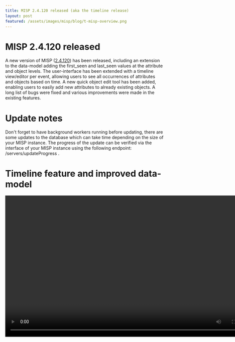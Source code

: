 ```yaml
---
title: MISP 2.4.120 released (aka the timeline release)
layout: post
featured: /assets/images/misp/blog/t-misp-overview.png
---
```


# MISP 2.4.120 released

A new version of MISP ([2.4.120](https://github.com/MISP/MISP/tree/v2.4.120)) has been released, including an extension to the data-model adding the first_seen and last_seen values at the attribute and object levels. The user-interface has been extended with a timeline view/editor per event, allowing users to see all occurrences of attributes and objects based on time. A new quick object edit tool has been added, enabling users to easily add new attributes to already existing objects. A long list of bugs were fixed and various improvements were made in the existing features.

# Update notes

Don't forget to have background workers running before updating, there are some updates to the database which can take time depending on the size of your MISP instance. The
progress of the update can be verified via the interface of your MISP instance using the following endpoint: /servers/updateProgress .

# Timeline feature and improved data-model

<video src="/assets/images/misp/blog/decaying/timeline-video.mp4" title="Overview of the MISP timeline feature" width="800" height="450" controls autoplay loop>

[MISP standard format](https://www.misp-standard.org/) has been extended to support first_seen and last_seen on any attribute or object in a MISP instance. This functionality is fully accessible via the restSearch API and via the user-interface of MISP. first_seen and last_seen can be set at the attribute and/or the object levels. A complete timeline viewer and editor has been added to allow users to:

- Quickly see the overall timeline of attributes and objects;
- Zoom in and out in the timeline (alt + mouse wheel);
- Edit and change the first_seen and last_seen by moving the attributes/objects directly on the timeline.

![The representation of spear phishing using the timeline function in MISP](/assets/images/misp/blog/t-misp-overview.png)

As an example above, a spear phishing attack and their respective occurrences are displayed on the timeline. This new feature allows users to describe complex time-based information whilst using existing features such as object relationships.

# New attribute types

- kusto-query attribute type added - Kusto query is the query language for the Kusto services in Microsoft Azure used to search large dataset. It's used in Windows Defender ATP Hunting-Queries as well as Azure Sentinel (Cloud-native SIEM)
- chrome-extension-id attribute type added - This attribute is used by Chrome to uniquely identify extensions. This helps the sharing of information about malicious extensions within a MISP sharing community.

# misp-modules version 2.4.120

MISP modules have been improved and many new modules were added in the following related scopes: [expansion](http://misp.github.io/misp-modules/expansion/), [export](http://misp.github.io/misp-modules/export_mod/) and [import](http://misp.github.io/misp-modules/import_mod/). Don't forget to update the modules to benefit from the improvements and new features.

# Acknowledgement

We would like to thank all the [contributors](https://www.misp-project.org/contributors), reporters and users who have helped us in the past months to improve MISP and information sharing at large.

As always, a detailed and [complete changelog is available](https://www.misp-project.org/Changelog.txt) with all the fixes, changes and improvements.

